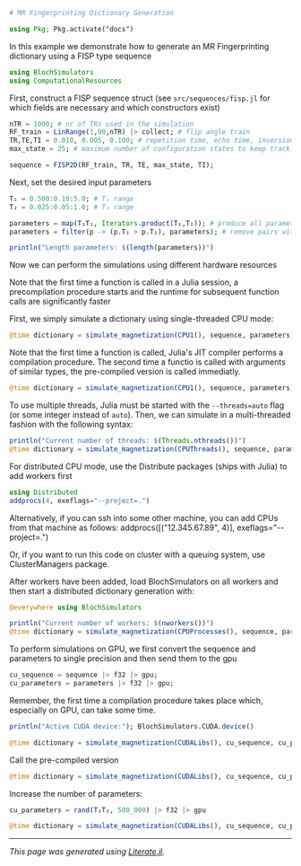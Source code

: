 ````julia
# MR Fingerprinting Dictionary Generation

using Pkg; Pkg.activate("docs")
````

In this example we demonstrate how to generate an MR Fingerprinting
dictionary using a FISP type sequence

````julia
using BlochSimulators
using ComputationalResources
````

First, construct a FISP sequence struct (see `src/sequences/fisp.jl`
for which fields are necessary and which constructors exist)

````julia
nTR = 1000; # nr of TRs used in the simulation
RF_train = LinRange(1,90,nTR) |> collect; # flip angle train
TR,TE,TI = 0.010, 0.005, 0.100; # repetition time, echo time, inversion delay
max_state = 25; # maximum number of configuration states to keep track of

sequence = FISP2D(RF_train, TR, TE, max_state, TI);
````

Next, set the desired input parameters

````julia
T₁ = 0.500:0.10:5.0; # T₁ range
T₂ = 0.025:0.05:1.0; # T₂ range

parameters = map(T₁T₂, Iterators.product(T₁,T₂)); # produce all parameter pairs
parameters = filter(p -> (p.T₁ > p.T₂), parameters); # remove pairs with T₂ ≤ T₁

println("Length parameters: $(length(parameters))")
````

Now we can perform the simulations using different hardware resources

Note that the first time a function is called in a Julia session,
a precompilation procedure starts and the runtime for subsequent function
calls are significantly faster

First, we simply simulate a dictionary using single-threaded CPU mode:

````julia
@time dictionary = simulate_magnetization(CPU1(), sequence, parameters);
````

Note that the first time a function is called, Julia's JIT compiler
performs a compilation procedure. The second time a functio is called
with arguments of similar types, the pre-compiled version is called immediatly.

````julia
@time dictionary = simulate_magnetization(CPU1(), sequence, parameters);
````

To use multiple threads, Julia must be started with the `--threads=auto`
flag (or some integer instead of `auto`). Then, we can simulate in a
multi-threaded fashion with the following syntax:

````julia
println("Current number of threads: $(Threads.nthreads())")
@time dictionary = simulate_magnetization(CPUThreads(), sequence, parameters);
````

For distributed CPU mode, use the Distribute packages (ships with Julia)
to add workers first

````julia
using Distributed
addprocs(4, exeflags="--project=.")
````

Alternatively, if you can ssh into some other machine,
you can add CPUs from that machine as follows:
addprocs([("12.345.67.89", 4)], exeflags="--project=.")

Or, if you want to run this code on cluster with a queuing system, use ClusterManagers package.

After workers have been added, load BlochSimulators on all workers
and then start a distributed dictionary generation with:

````julia
@everywhere using BlochSimulators

println("Current number of workers: $(nworkers())")
@time dictionary = simulate_magnetization(CPUProcesses(), sequence, parameters);
````

To perform simulations on GPU, we first convert the sequence and parameters
to single precision and then send them to the gpu

````julia
cu_sequence = sequence |> f32 |> gpu;
cu_parameters = parameters |> f32 |> gpu;
````

Remember, the first time a compilation procedure takes place which, especially
on GPU, can take some time.

````julia
println("Active CUDA device:"); BlochSimulators.CUDA.device()

@time dictionary = simulate_magnetization(CUDALibs(), cu_sequence, cu_parameters);
````

Call the pre-compiled version

````julia
@time dictionary = simulate_magnetization(CUDALibs(), cu_sequence, cu_parameters);
````

Increase the number of parameters:

````julia
cu_parameters = rand(T₁T₂, 500_000) |> f32 |> gpu

@time dictionary = simulate_magnetization(CUDALibs(), cu_sequence, cu_parameters);
````

---

*This page was generated using [Literate.jl](https://github.com/fredrikekre/Literate.jl).*

